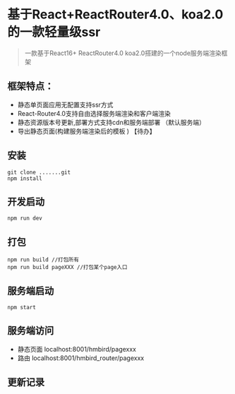 # 基于React+ReactRouter4.0、koa2.0的一款轻量级ssr
> 一款基于React16+   ReactRouter4.0  koa2.0搭建的一个node服务端渲染框架
## 框架特点：
- 静态单页面应用无配置支持ssr方式
- React-Router4.0支持自由选择服务端渲染和客户端渲染
- 静态资源版本号更新,部署方式支持cdn和服务端部署 （默认服务端）
- 导出静态页面(构建服务端渲染后的模板 ) 【待办】
## 安装
    git clone .......git
    npm install
## 开发启动
    npm run dev 
## 打包
    npm run build //打包所有
    npm run build pageXXX //打包某个page入口
    
## 服务端启动
    npm start
## 服务端访问
- 静态页面   localhost:8001/hmbird/pagexxx
- 路由      localhost:8001/hmbird_router/pagexxx
## 更新记录
    